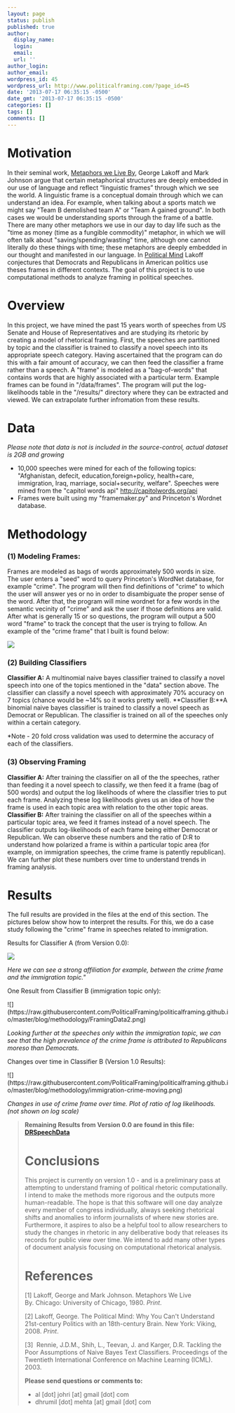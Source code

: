 ```yaml
---
layout: page
status: publish
published: true
author:
  display_name: 
  login: 
  email: 
  url: ''
author_login: 
author_email: 
wordpress_id: 45
wordpress_url: http://www.politicalframing.com/?page_id=45
date: '2013-07-17 06:35:15 -0500'
date_gmt: '2013-07-17 06:35:15 -0500'
categories: []
tags: []
comments: []
---
```

# Motivation
In their seminal work, <span style="text-decoration: underline;">Metaphors we Live By</span>, George Lakoff and Mark Johnson argue that certain metaphorical structures are deeply embedded in our use of language and reflect &ldquo;linguistic frames&rdquo; through which we see the world. A linguistic frame is a conceptual domain through which we can understand an idea. For example, when talking about a sports match we might say "Team B demolished team A" or "Team A gained ground". In both cases we would be understanding sports through the frame of a battle. There are many other metaphors we use in our day to day life such as the "time as money (time as a fungible commodity)" metaphor, in which we will often talk about "saving/spending/wasting" time, although one cannot literally do these things with time; these metaphors are deeply embedded in our thought and manifested in our language. In [Political Mind](http://www.amazon.com/The-Political-Mind-Cognitive-Scientists/dp/0143115685/ref=sr_1_1?ie=UTF8&amp;qid=1376053454&amp;sr=8-1&amp;keywords=political+mind) Lakoff conjectures that Democrats and Republicans in American politics use theses frames in different contexts. The goal of this project is to use computational methods to analyze framing in political speeches.

# Overview
In this project, we have mined the past 15 years worth of speeches from US Senate and House of Representatives and are studying its rhetoric by creating a model of rhetorical framing. First, the speeches are partitioned by topic and the classifier is trained to classify a novel speech into its appropriate speech category. Having ascertained that the program can do this with a fair amount of accuracy, we can then feed the classifier a frame rather than a speech. A "frame" is modeled as a "bag-of-words" that contains words that are highly associated with a particular term. Example frames can be found in "/data/frames". The program will put the log-likelihoods table in the "/results/" directory where they can be extracted and viewed. We can extrapolate further infromation from these results.

# Data
*Please note that data is not is included in the source-control, actual dataset is 2GB and growing*

- 10,000 speeches were mined for each of the following topics: "Afghanistan, defecit, education,foreign+policy, health+care, immigration, Iraq, marriage, social+security, welfare". Speeches were mined from the "capitol words api" http://capitolwords.org/api
- Frames were built using my "framemaker.py" and Princeton's Wordnet database.

# Methodology

### (1) Modeling Frames:
Frames are modeled as bags of words approximately 500 words in size. The user enters a "seed" word to query Princeton's WordNet database, for example "crime". The program will then find definitions of "crime" to which the user will answer yes or no in order to disambiguate the proper sense of the word. After that, the program will mine wordnet for a few words in the semantic vecinity of "crime" and ask the user if those definitions are valid. After what is generally 15 or so questions, the program will output a 500 word "frame" to track the concept that the user is trying to follow. An example of the "crime frame" that I built is found below:<br />

![](https://raw.githubusercontent.com/PoliticalFraming/politicalframing.github.io/master/blog/methodology/crimeframe.jpg)

### (2) Building Classifiers
**Classifier A:** A multinomial naive bayes classifier trained to classify a novel speech into one of the topics mentioned in the "data" section above. The classifier can classify a novel speech with approximately 70% accuracy on 7 topics (chance would be ~14% so it works pretty well).
**Classifier B:**A binomial naive bayes classifier is trained to classify a novel speech as Democrat or Republican. The classifier is trained on all of the speeches only within a certain category.

*Note - 20 fold cross validation was used to determine the accuracy of each of the classifiers.

### (3) Observing Framing
**Classifier A:** After training the classifier on all of the the speeches, rather than feeding it a novel speech to classify, we then feed it a frame (bag of 500 words) and output the log likelihoods of where the classifier tries to put each frame. Analyzing these log likelihoods gives us an idea of how the frame is used in each topic area with relation to the other topic areas.
**Classifier B:** After training the classifier on all of the speeches within a particular topic area, we feed it frames instead of a novel speech. The classifier outputs log-likelihoods of each frame being either Democrat or Republican. We can observe these numbers and the ratio of D:R to understand how polarized a frame is within a particular topic area (for example, on immigration speeches, the crime frame is patently republican). We can further plot these numbers over time to understand trends in framing analysis.

# Results
The full results are provided in the files at the end of this section. The pictures below show how to interpret the results. For this, we do a case study following the "crime" frame in speeches related to immigration.</p>

Results for Classifier A (from Version 0.0):

![](https://raw.githubusercontent.com/PoliticalFraming/politicalframing.github.io/master/blog/methodology/FramingData1.png)

*Here we can see a strong affiliation for example, between the crime frame and the immigration topic."*

<p>One Result from Classifier B (immigration topic only):</p>
![](https://raw.githubusercontent.com/PoliticalFraming/politicalframing.github.io/master/blog/methodology/FramingData2.png)

*Looking further at the speeches only within the immigration topic, we can see that the high prevalence of the crime frame is attributed to Republicans moreso than Democrats.*

<p>Changes over time in Classifier B (Version 1.0 Results):</p>
![](https://raw.githubusercontent.com/PoliticalFraming/politicalframing.github.io/master/blog/methodology/immigration-crime-moving.png)

*Changes in use of crime frame over time. Plot of ratio of log likelihoods. (not shown on log scale)*

<blockquote><p><strong>Remaining Results from Version 0.0 are found in this file: <a href="https://github.com/PoliticalFraming/politicalframing.github.io/raw/master/blog/methodology/DRSpeechData.xlsx">DRSpeechData</a></strong></p>
<!--p><strong>Results from version 1.0 (temporal analysis) are found here: <a href="http://www.politicalframing.com/wp-content/uploads/2013/07/ImmigrationPPT.pptx">ImmigrationPPT</a></strong></blockquote></p-->


# Conclusions

This project is currently on version 1.0 - and is a preliminary pass at attempting to understand framing of political rhetoric computationally. I intend to make the methods more rigorous and the outputs more human-readable. The hope is that this software will one day analyze every member of congress individually, always seeking rhetorical shifts and anomalies to inform journalists of where new stories are. Furthermore, it aspires to also be a helpful tool to allow researchers to study the changes in rhetoric in any deliberative body that releases its records for public view over time. We intend to add many other types of document analysis focusing on computational rhetorical analysis.</p>

# References

<p>[1] Lakoff, George&nbsp;and Mark Johnson. Metaphors We Live By.&nbsp;Chicago: University of Chicago, 1980. <em>Print</em>.</p>
<p>[2] Lakoff, George. The Political Mind: Why You Can't&nbsp;Understand 21st-century&nbsp;Politics with an 18th-century Brain.&nbsp;New York: Viking, 2008. <em>Print</em>.</p>
<p>[3]&nbsp;&nbsp;Rennie, J.D.M., Shih, L., Teevan, J. and Karger, D.R.&nbsp;Tackling the Poor Assumptions of Naive Bayes Text&nbsp;Classifiers. Proceedings of the Twentieth International&nbsp;Conference on Machine Learning (ICML). 2003.</p>

**Please send questions or comments to:**
- al [dot] johri [at] gmail [dot] com
- dhrumil [dot] mehta [at] gmail [dot] com
